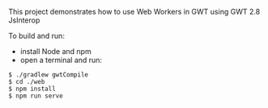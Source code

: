This project demonstrates how to use Web Workers in GWT using GWT 2.8 JsInterop

To build and run:
 - install Node and npm
 - open a terminal and run:
```
$ ./gradlew gwtCompile
$ cd ./web
$ npm install
$ npm run serve
```

